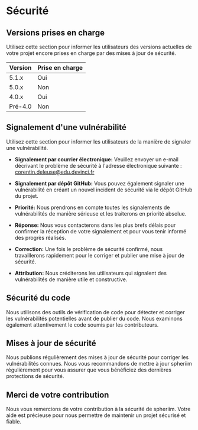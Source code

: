 # Sécurité

## Versions prises en charge

Utilisez cette section pour informer les utilisateurs des versions actuelles de votre projet encore prises en charge par des mises à jour de sécurité.

| Version | Prise en charge |
|---|---|
| 5.1.x | Oui |
| 5.0.x | Non |
| 4.0.x | Oui |
| Pré-4.0 | Non |

## Signalement d'une vulnérabilité

Utilisez cette section pour informer les utilisateurs de la manière de signaler une vulnérabilité.

* **Signalement par courrier électronique:** Veuillez envoyer un e-mail décrivant le problème de sécurité à l'adresse électronique suivante : corentin.deleuse@edu.devinci.fr

* **Signalement par dépôt GitHub:** Vous pouvez également signaler une vulnérabilité en créant un nouvel incident de sécurité via le dépôt GitHub du projet.

* **Priorité:** Nous prendrons en compte toutes les signalements de vulnérabilités de manière sérieuse et les traiterons en priorité absolue.

* **Réponse:** Nous vous contacterons dans les plus brefs délais pour confirmer la réception de votre signalement et pour vous tenir informé des progrès réalisés.

* **Correction:** Une fois le problème de sécurité confirmé, nous travaillerons rapidement pour le corriger et publier une mise à jour de sécurité.

* **Attribution:** Nous créditerons les utilisateurs qui signalent des vulnérabilités de manière utile et constructive.

## Sécurité du code

Nous utilisons des outils de vérification de code pour détecter et corriger les vulnérabilités potentielles avant de publier du code. Nous examinons également attentivement le code soumis par les contributeurs.

## Mises à jour de sécurité

Nous publions régulièrement des mises à jour de sécurité pour corriger les vulnérabilités connues. Nous vous recommandons de mettre à jour spheriim régulièrement pour vous assurer que vous bénéficiez des dernières protections de sécurité.

## Merci de votre contribution

Nous vous remercions de votre contribution à la sécurité de spheriim. Votre aide est précieuse pour nous permettre de maintenir un projet sécurisé et fiable.
